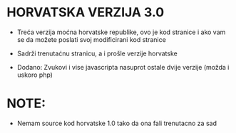 # HORVATSKA VERZIJA 3.0

- Treća verzija moćna horvatske republike, ovo je kod stranice i ako vam se da možete poslati svoj modificirani kod stranice

- Sadrži trenutaćnu stranicu, a i prošle verzije horvatske

- Dodano: Zvukovi i vise javascripta nasuprot ostale dvije verzije (možda i uskoro php)

# NOTE:

- Nemam source kod horvatske 1.0 tako da ona fali trenutacno za sad
